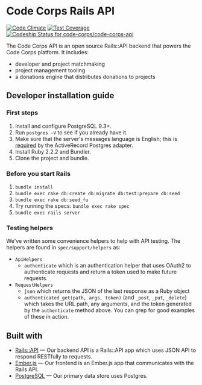 # Code Corps Rails API

[![Code Climate](https://codeclimate.com/github/code-corps/code-corps-api/badges/gpa.svg)](https://codeclimate.com/github/code-corps/code-corps-api) [![Test Coverage](https://codeclimate.com/github/code-corps/code-corps-api/badges/coverage.svg)](https://codeclimate.com/github/code-corps/code-corps-api/coverage) [ ![Codeship Status for code-corps/code-corps-api](https://codeship.com/projects/f79468b0-fd8d-0132-18d2-123cfeffb5ea/status)](https://codeship.com/projects/87849)

The Code Corps API is an open source Rails::API backend that powers the Code Corps platform. It includes:

- developer and project matchmaking
- project management tooling
- a donations engine that distributes donations to projects

## Developer installation guide

### First steps

1. Install and configure PostgreSQL 9.3+.
  1. Run `postgres -V` to see if you already have it.
  1. Make sure that the server's messages language is English; this is [required](https://github.com/rails/rails/blob/3006c59bc7a50c925f6b744447f1d94533a64241/activerecord/lib/active_record/connection_adapters/postgresql_adapter.rb#L1140) by the ActiveRecord Postgres adapter.
2. Install Ruby 2.2.2 and Bundler.
3. Clone the project and bundle.

### Before you start Rails

1. `bundle install`
2. `bundle exec rake db:create db:migrate db:test:prepare db:seed`
3. `bundle exec rake db:seed_fu`
4. Try running the specs: `bundle exec rake spec`
5. `bundle exec rails server`


### Testing helpers

We've written some convenience helpers to help with API testing. The helpers are found in `spec/support/helpers` as:

- `ApiHelpers`
  - `authenticate` which is an authentication helper that uses OAuth2 to authenticate requests and return a token used to make future requests.
- `RequestHelpers`
  - `json` which returns the JSON of the last response as a Ruby object
  - `authenticated_get(path, args, token)` (and `_post`, `_put`, `_delete`) which takes the URL path, any arguments, and the token generated by the `authenticate` method above. You can grep for good examples of these in action.


## Built with

- [Rails::API](https://github.com/rails-api/rails-api) — Our backend API is a Rails::API app which uses JSON API to respond RESTfully to requests.
- [Ember.js](https://github.com/emberjs/ember.js) — Our frontend is an Ember.js app that communicates with the Rails API.
- [PostgreSQL](http://www.postgresql.org/) — Our primary data store uses Postgres.
